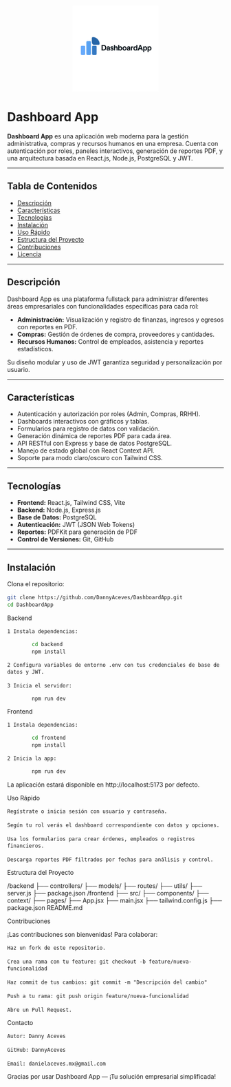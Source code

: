 <p align="center">
  <img src="dashboard-app-front/src/assets/DashboardApp.png" alt="DashboardApp Logo" width="200"/>
</p>


# Dashboard App

**Dashboard App** es una aplicación web moderna para la gestión administrativa, compras y recursos humanos en una empresa. Cuenta con autenticación por roles, paneles interactivos, generación de reportes PDF, y una arquitectura basada en React.js, Node.js, PostgreSQL y JWT.

---

## Tabla de Contenidos

- [Descripción](#descripción)
- [Características](#características)
- [Tecnologías](#tecnologías)
- [Instalación](#instalación)
- [Uso Rápido](#uso-rápido)
- [Estructura del Proyecto](#estructura-del-proyecto)
- [Contribuciones](#contribuciones)
- [Licencia](#licencia)

---

## Descripción

Dashboard App es una plataforma fullstack para administrar diferentes áreas empresariales con funcionalidades específicas para cada rol:

- **Administración:** Visualización y registro de finanzas, ingresos y egresos con reportes en PDF.
- **Compras:** Gestión de órdenes de compra, proveedores y cantidades.
- **Recursos Humanos:** Control de empleados, asistencia y reportes estadísticos.

Su diseño modular y uso de JWT garantiza seguridad y personalización por usuario.

---

## Características

- Autenticación y autorización por roles (Admin, Compras, RRHH).
- Dashboards interactivos con gráficos y tablas.
- Formularios para registro de datos con validación.
- Generación dinámica de reportes PDF para cada área.
- API RESTful con Express y base de datos PostgreSQL.
- Manejo de estado global con React Context API.
- Soporte para modo claro/oscuro con Tailwind CSS.

---

## Tecnologías

- **Frontend:** React.js, Tailwind CSS, Vite
- **Backend:** Node.js, Express.js
- **Base de Datos:** PostgreSQL
- **Autenticación:** JWT (JSON Web Tokens)
- **Reportes:** PDFKit para generación de PDF
- **Control de Versiones:** Git, GitHub

---

## Instalación

Clona el repositorio:

```bash
git clone https://github.com/DannyAceves/DashboardApp.git
cd DashboardApp
```
Backend

    1 Instala dependencias:
```bash
        cd backend
        npm install
```

    2 Configura variables de entorno .env con tus credenciales de base de datos y JWT.

    3 Inicia el servidor:

```bash
        npm run dev
```

Frontend

    1 Instala dependencias:
```bash
        cd frontend
        npm install
```

    2 Inicia la app:
```bash
        npm run dev
```
La aplicación estará disponible en http://localhost:5173 por defecto.

Uso Rápido

    Regístrate o inicia sesión con usuario y contraseña.
    
    Según tu rol verás el dashboard correspondiente con datos y opciones.

    Usa los formularios para crear órdenes, empleados o registros financieros.

    Descarga reportes PDF filtrados por fechas para análisis y control.

Estructura del Proyecto

/backend
  ├── controllers/
  ├── models/
  ├── routes/
  ├── utils/
  ├── server.js
  ├── package.json
/frontend
  ├── src/
      ├── components/
      ├── context/
      ├── pages/
      ├── App.jsx
      ├── main.jsx
  ├── tailwind.config.js
  ├── package.json
README.md

Contribuciones

¡Las contribuciones son bienvenidas! Para colaborar:

    Haz un fork de este repositorio.

    Crea una rama con tu feature: git checkout -b feature/nueva-funcionalidad

    Haz commit de tus cambios: git commit -m "Descripción del cambio"

    Push a tu rama: git push origin feature/nueva-funcionalidad

    Abre un Pull Request.

Contacto

    Autor: Danny Aceves

    GitHub: DannyAceves

    Email: danielaceves.mx@gmail.com

Gracias por usar Dashboard App — ¡Tu solución empresarial simplificada!
